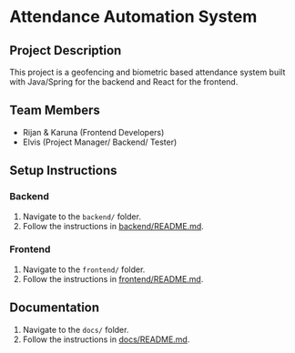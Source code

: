 # Attendance Automation System

## Project Description
This project is a geofencing and biometric based attendance system built with Java/Spring for the backend and React for the frontend.

## Team Members
- Rijan & Karuna (Frontend Developers)
- Elvis (Project Manager/ Backend/ Tester)

## Setup Instructions
### Backend
1. Navigate to the `backend/` folder.
2. Follow the instructions in [backend/README.md](./backend/README.md).

### Frontend
1. Navigate to the `frontend/` folder.
2. Follow the instructions in [frontend/README.md](./frontend/README.md).

## Documentation
1. Navigate to the `docs/` folder.
2. Follow the instructions in [docs/README.md](./docs/README.md).
